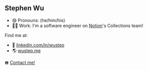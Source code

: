 ## Stephen Wu

- 😄 Pronouns: (he/him/his)
- 🧑‍💻 Work: I'm a software engineer on [Notion](notion.so)'s Collections team!

Find me at:
- 💼 [linkedin.com/in/wustep](https://linkedin.com/in/wustep) 
- 🌎 [wustep.me](https://wustep.me)

☎️ [Contact me!](https://wustep.me/contact)

<!--
**wustep/wustep** is a ✨ _special_ ✨ repository because its `README.md` (this file) appears on your GitHub profile.

Here are some ideas to get you started:

- 🔭 I’m currently working on ...
- 🌱 I’m currently learning ...
- 👯 I’m looking to collaborate on ...
- 🤔 I’m looking for help with ...
- 💬 Ask me about ...
- 📫 How to reach me: ...
- 😄 Pronouns: ...
- ⚡ Fun fact: ...
-->
